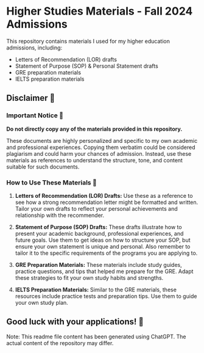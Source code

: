 # Higher Studies Materials - Fall 2024 Admissions

This repository contains materials I used for my higher education admissions, including:

- Letters of Recommendation (LOR) drafts
- Statement of Purpose (SOP) & Personal Statement drafts
- GRE preparation materials
- IELTS preparation materials

## Disclaimer 📢

### Important Notice 🚨

**Do not directly copy any of the materials provided in this repository.**

These documents are highly personalized and specific to my own academic and professional experiences. Copying them verbatim could be considered plagiarism and could harm your chances of admission. Instead, use these materials as references to understand the structure, tone, and content suitable for such documents.

### How to Use These Materials 📝

1. **Letters of Recommendation (LOR) Drafts:** Use these as a reference to see how a strong recommendation letter might be formatted and written. Tailor your own drafts to reflect your personal achievements and relationship with the recommender.

2. **Statement of Purpose (SOP) Drafts:** These drafts illustrate how to present your academic background, professional experiences, and future goals. Use them to get ideas on how to structure your SOP, but ensure your own statement is unique and personal. Also remember to tailor it to the specific requirements of the programs you are applying to.

3. **GRE Preparation Materials:** These materials include study guides, practice questions, and tips that helped me prepare for the GRE. Adapt these strategies to fit your own study habits and strengths.

4. **IELTS Preparation Materials:** Similar to the GRE materials, these resources include practice tests and preparation tips. Use them to guide your own study plan.

## Good luck with your applications! 🚀

Note: This readme file content has been generated using ChatGPT. The actual content of the repository may differ.

